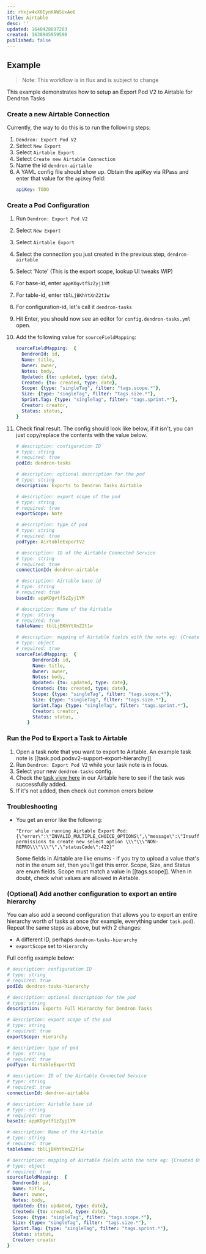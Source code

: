 ```yaml
---
id: rHxjw4xX6EynKAWSUxAo6
title: Airtable
desc: ''
updated: 1640428897203
created: 1638945959590
published: false
---
```


## Example

> Note: This workflow is in flux and is subject to change

This example demonstrates how to setup an Export Pod V2 to Airtable for Dendron Tasks

### Create a new Airtable Connection

Currently, the way to do this is to run the following steps:

1. `Dendron: Export Pod V2`
1. Select `New Export`
1. Select `Airtable Export`
1. Select `Create new Airtable Connection`
1. Name the id `dendron-airtable`
1. A YAML config file should show up. Obtain the apiKey via RPass and enter that value for the `apiKey` field:
    ```yml
    apiKey: TODO
    ```

### Create a Pod Configuration

1. Run `Dendron: Export Pod V2`
1. Select `New Export`
1. Select `Airtable Export`
1. Select the connection you just created in the previous step, `dendron-airtable`
1. Select 'Note' (This is the export scope, lookup UI tweaks WIP)
1. For base-id, enter `appKOgvtfSzZyj1YM`
1. For table-id, enter `tblLjBKhYtXnZ2t1w`
1. For configuration-id, let's call it `dendron-tasks`
1. Hit Enter, you should now see an editor for `config.dendron-tasks.yml` open.
1. Add the following value for `sourceFieldMapping`:
    ```yml
    sourceFieldMapping:  {
      DendronId: id, 
      Name: title,
      Owner: owner,
      Notes: body, 
      Updated: {to: updated, type: date}, 
      Created: {to: created, type: date},
      Scope: {type: "singleTag", filter: "tags.scope.*"},
      Size: {type: "singleTag", filter: "tags.size.*"},
      Sprint.Tag: {type: "singleTag", filter: "tags.sprint.*"},
      Creator: creator,
      Status: status,
    }
    ```
11. Check final result. The config should look like below, if it isn't, you can just copy/replace the contents with the value below.

    ```yml
    # description: configuration ID
    # type: string
    # required: true
    podId: dendron-tasks
    
    # description: optional description for the pod
    # type: string
    description: Exports to Dendron Tasks Airtable
    
    # description: export scope of the pod
    # type: string
    # required: true
    exportScope: Note
    
    # description: type of pod
    # type: string
    # required: true
    podType: AirtableExportV2
    
    # description: ID of the Airtable Connected Service
    # type: string
    # required: true
    connectionId: dendron-airtable
    
    # description: Airtable base id
    # type: string
    # required: true
    baseId: appKOgvtfSzZyj1YM
    
    # description: Name of the Airtable
    # type: string
    # required: true
    tableName: tblLjBKhYtXnZ2t1w
    
    # description: mapping of Airtable fields with the note eg: {Created On: created, Notes: body}
    # type: object
    # required: true
    sourceFieldMapping:  {
          DendronId: id, 
          Name: title,
          Owner: owner,
          Notes: body, 
          Updated: {to: updated, type: date}, 
          Created: {to: created, type: date},
          Scope: {type: "singleTag", filter: "tags.scope.*"},
          Size: {type: "singleTag", filter: "tags.size.*"},
          Sprint.Tag: {type: "singleTag", filter: "tags.sprint.*"},
          Creator: creator,
          Status: status,
        }
    ```

### Run the Pod to Export a Task to Airtable

1. Open a task note that you want to export to Airtable.  An example task note is [[task.pod.podsv2-support-export-hierarchy]]
1. Run `Dendron: Export Pod V2` while your task note is in focus.
1. Select your new `dendron-tasks` config.
1. Check the [task view here](https://airtable.com/appKOgvtfSzZyj1YM/tblLjBKhYtXnZ2t1w/viwzfUhwxGiomaGjt?blocks=hide) in our Airtable here to see if the task was successfully added.
1. If it's not added, then check out common errors below


### Troubleshooting

- You get an error like the following:
    ```
    "Error while running Airtable Export Pod: {\"error\":\"INVALID_MULTIPLE_CHOICE_OPTIONS\",\"message\":\"Insufficient permissions to create new select option \\\"\\\"NON-REPRO\\\"\\\"\",\"statusCode\":422}"
    ```

    Some fields in Airtable are like enums - if you try to upload a value that's not in the enum set, then you'll get this error. Scope, Size, and Status are enum fields. Scope must match a value in [[tags.scope]].  When in doubt, check what values are allowed in Airtable.

### (Optional) Add another configuration to export an entire hierarchy

You can also add a second configuration that allows you to export an entire hierarchy worth of tasks at once (for example, everything under `task.pod`).  Repeat the same steps as above, but with 2 changes: 
- A different ID, perhaps `dendron-tasks-hierarchy`
- `exportScope` set to `Hierarchy`

Full config example below:

```yml
# description: configuration ID
# type: string
# required: true
podId: dendron-tasks-hierarchy

# description: optional description for the pod
# type: string
description: Exports Full Hierarchy for Dendron Tasks

# description: export scope of the pod
# type: string
# required: true
exportScope: Hierarchy

# description: type of pod
# type: string
# required: true
podType: AirtableExportV2

# description: ID of the Airtable Connected Service
# type: string
# required: true
connectionId: dendron-airtable

# description: Airtable base id
# type: string
# required: true
baseId: appKOgvtfSzZyj1YM

# description: Name of the Airtable
# type: string
# required: true
tableName: tblLjBKhYtXnZ2t1w

# description: mapping of Airtable fields with the note eg: {Created On: created, Notes: body}
# type: object
# required: true
sourceFieldMapping:  {
  DendronId: id, 
  Name: title,
  Owner: owner,
  Notes: body, 
  Updated: {to: updated, type: date}, 
  Created: {to: created, type: date},
  Scope: {type: "singleTag", filter: "tags.scope.*"},
  Size: {type: "singleTag", filter: "tags.size.*"},
  Sprint.Tag: {type: "singleTag", filter: "tags.sprint.*"},
  Status: status,
  Creator: creator
}
```